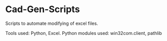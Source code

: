 # Cad-Gen-Scripts
Scripts to automate modifying of excel files.

Tools used: Python, Excel.
Python modules used: win32com.client, pathlib
